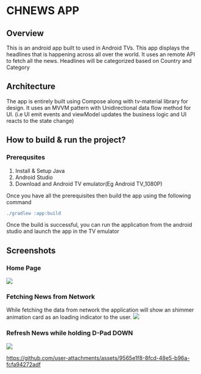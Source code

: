 # CHNEWS APP

## Overview

This is an android app built to used in Android TVs. This app displays the headlines
that is happening across all over the world. It uses an remote API to fetch all the news.
Headlines will be categorized based on Country and Category

## Architecture

The app is entirely built using Compose along with tv-material library for design. It uses an MVVM pattern
with Unidirectional data flow method for UI. (i.e UI emit events and viewModel updates the business logic and UI reacts to the state change)

## How to build & run the project?

### Prerequsites

1. Install & Setup Java
2. Android Studio
3. Download and Android TV emulator(Eg Android TV_1080P)

Once you have all the prerequisites then build the app using the following command

```gradle
./gradlew :app:build
```

Once the build is successful, you can run the application from the android studio and launch the app in the TV emulator

## Screenshots

### Home Page
<img src="src/screenshots/home_page.png">

### Fetching News from Network
While fetching the data from network the application will show an shimmer animation card as an loading indicator to the user.
<img src="src/screenshots/fetching_news.png">

### Refresh News while holding D-Pad DOWN
<img src="src/screenshots/news_refresh.png">


https://github.com/user-attachments/assets/9565e1f8-8fcd-48e5-b96a-fcfa94272adf
